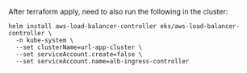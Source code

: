 After terraform apply, need to also run the following in the cluster:

```
helm install aws-load-balancer-controller eks/aws-load-balancer-controller \
  -n kube-system \
  --set clusterName=url-app-cluster \
  --set serviceAccount.create=false \
  --set serviceAccount.name=alb-ingress-controller
```
